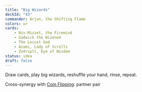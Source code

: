 ```yaml
---
title: "Big Wizards"
deckId: "43"
commander: Arjun, the Shifting Flame
colors: ur
cards:
    - Niv-Mizzet, the Firemind
    - Gadwick the Wizened
    - The Locust God
    - Azami, Lady of Scrolls
    - Zndrsplt, Eye of Wisdom
status: idea
draft: false
---
```


Draw cards, play big wizards, reshuffle your hand, rinse, repeat.

Cross-synergy with [Coin Flipping](/decks/22-coin-flipping): partner pair
